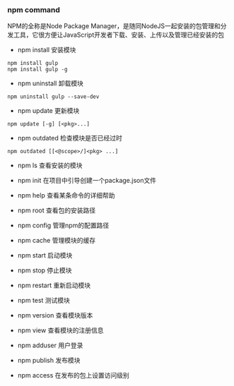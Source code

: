 ### npm command

NPM的全称是Node Package Manager，是随同NodeJS一起安装的包管理和分发工具，它很方便让JavaScript开发者下载、安装、上传以及管理已经安装的包

- npm install 安装模块

```shell
npm install gulp
npm install gulp -g
```

- npm uninstall 卸载模块

```shell
npm uninstall gulp --save-dev
```

- npm update 更新模块

```shell
npm update [-g] [<pkg>...]
```

- npm outdated 检查模块是否已经过时

```shell
npm outdated [[<@scope>/]<pkg> ...]
```

- npm ls 查看安装的模块


- npm init 在项目中引导创建一个package.json文件
- npm help 查看某条命令的详细帮助
- npm root 查看包的安装路径
- npm config 管理npm的配置路径
- npm cache 管理模块的缓存
- npm start 启动模块
- npm stop 停止模块
- npm restart 重新启动模块
- npm test 测试模块
- npm version 查看模块版本
- npm view 查看模块的注册信息
- npm adduser  用户登录
- npm publish 发布模块
- npm access 在发布的包上设置访问级别